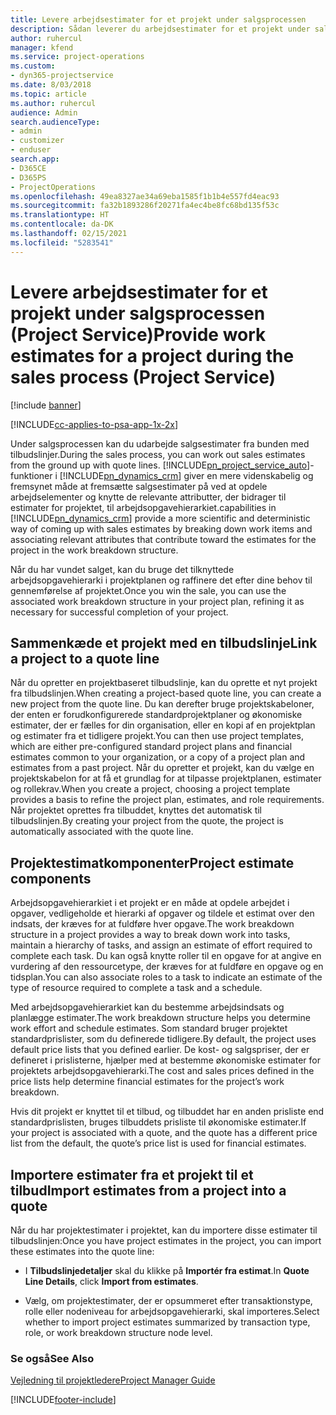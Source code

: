 ```yaml
---
title: Levere arbejdsestimater for et projekt under salgsprocessen
description: Sådan leverer du arbejdsestimater for et projekt under salgsprocessen i Project Service
author: ruhercul
manager: kfend
ms.service: project-operations
ms.custom:
- dyn365-projectservice
ms.date: 8/03/2018
ms.topic: article
ms.author: ruhercul
audience: Admin
search.audienceType:
- admin
- customizer
- enduser
search.app:
- D365CE
- D365PS
- ProjectOperations
ms.openlocfilehash: 49ea8327ae34a69eba1585f1b1b4e557fd4eac93
ms.sourcegitcommit: fa32b1893286f20271fa4ec4be8fc68bd135f53c
ms.translationtype: HT
ms.contentlocale: da-DK
ms.lasthandoff: 02/15/2021
ms.locfileid: "5283541"
---
```

# <a name="provide-work-estimates-for-a-project-during-the-sales-process-project-service"></a><span data-ttu-id="3780e-103">Levere arbejdsestimater for et projekt under salgsprocessen (Project Service)</span><span class="sxs-lookup"><span data-stu-id="3780e-103">Provide work estimates for a project during the sales process (Project Service)</span></span>

[!include [banner](../includes/psa-now-project-operations.md)]

[!INCLUDE[cc-applies-to-psa-app-1x-2x](../includes/cc-applies-to-psa-app-1x-2x.md)]

<span data-ttu-id="3780e-104">Under salgsprocessen kan du udarbejde salgsestimater fra bunden med tilbudslinjer.</span><span class="sxs-lookup"><span data-stu-id="3780e-104">During the sales process, you can work out sales estimates from the ground up with quote lines.</span></span> [!INCLUDE[pn_project_service_auto](../includes/pn-project-service-auto.md)]<span data-ttu-id="3780e-105">-funktioner i [!INCLUDE[pn_dynamics_crm](../includes/pn-dynamics-crm.md)] giver en mere videnskabelig og fremsynet måde at fremsætte salgsestimater på ved at opdele arbejdselementer og knytte de relevante attributter, der bidrager til estimater for projektet, til arbejdsopgavehierarkiet.</span><span class="sxs-lookup"><span data-stu-id="3780e-105">capabilities in [!INCLUDE[pn_dynamics_crm](../includes/pn-dynamics-crm.md)] provide a more scientific and deterministic way of coming up with sales estimates by breaking down work items and associating relevant attributes that contribute toward the estimates for the project in the work breakdown structure.</span></span>  
  
 <span data-ttu-id="3780e-106">Når du har vundet salget, kan du bruge det tilknyttede arbejdsopgavehierarki i projektplanen og raffinere det efter dine behov til gennemførelse af projektet.</span><span class="sxs-lookup"><span data-stu-id="3780e-106">Once you win the sale, you can use the associated work breakdown structure in your project plan, refining it as necessary for successful completion of your project.</span></span>  
  
## <a name="link-a-project-to-a-quote-line"></a><span data-ttu-id="3780e-107">Sammenkæde et projekt med en tilbudslinje</span><span class="sxs-lookup"><span data-stu-id="3780e-107">Link a project to a quote line</span></span>  
 <span data-ttu-id="3780e-108">Når du opretter en projektbaseret tilbudslinje, kan du oprette et nyt projekt fra tilbudslinjen.</span><span class="sxs-lookup"><span data-stu-id="3780e-108">When creating a project-based quote line, you can create a new project from the quote line.</span></span> <span data-ttu-id="3780e-109">Du kan derefter bruge projektskabeloner, der enten er forudkonfigurerede standardprojektplaner og økonomiske estimater, der er fælles for din organisation, eller en kopi af en projektplan og estimater fra et tidligere projekt.</span><span class="sxs-lookup"><span data-stu-id="3780e-109">You can then use project templates, which are either pre-configured standard project plans and financial estimates common to your organization, or a copy of a project plan and estimates from a past project.</span></span> <span data-ttu-id="3780e-110">Når du opretter et projekt, kan du vælge en projektskabelon for at få et grundlag for at tilpasse projektplanen, estimater og rollekrav.</span><span class="sxs-lookup"><span data-stu-id="3780e-110">When you create a project, choosing a project template provides a basis to refine the project plan, estimates, and role requirements.</span></span> <span data-ttu-id="3780e-111">Når projektet oprettes fra tilbuddet, knyttes det automatisk til tilbudslinjen.</span><span class="sxs-lookup"><span data-stu-id="3780e-111">By creating your project from the quote, the project is automatically associated with the quote line.</span></span>  
  
## <a name="project-estimate-components"></a><span data-ttu-id="3780e-112">Projektestimatkomponenter</span><span class="sxs-lookup"><span data-stu-id="3780e-112">Project estimate components</span></span>  
 <span data-ttu-id="3780e-113">Arbejdsopgavehierarkiet i et projekt er en måde at opdele arbejdet i opgaver, vedligeholde et hierarki af opgaver og tildele et estimat over den indsats, der kræves for at fuldføre hver opgave.</span><span class="sxs-lookup"><span data-stu-id="3780e-113">The work breakdown structure in a project provides a way to break down work into tasks, maintain a hierarchy of tasks, and assign an estimate of effort required to complete each task.</span></span> <span data-ttu-id="3780e-114">Du kan også knytte roller til en opgave for at angive en vurdering af den ressourcetype, der kræves for at fuldføre en opgave og en tidsplan.</span><span class="sxs-lookup"><span data-stu-id="3780e-114">You can also associate roles to a task to indicate an estimate of the type of resource required to complete a task and a schedule.</span></span>  
  
 <span data-ttu-id="3780e-115">Med arbejdsopgavehierarkiet kan du bestemme arbejdsindsats og planlægge estimater.</span><span class="sxs-lookup"><span data-stu-id="3780e-115">The work breakdown structure helps you determine work effort and schedule estimates.</span></span> <span data-ttu-id="3780e-116">Som standard bruger projektet standardprislister, som du definerede tidligere.</span><span class="sxs-lookup"><span data-stu-id="3780e-116">By default, the project uses default price lists that you defined earlier.</span></span> <span data-ttu-id="3780e-117">De kost- og salgspriser, der er defineret i prislisterne, hjælper med at bestemme økonomiske estimater for projektets arbejdsopgavehierarki.</span><span class="sxs-lookup"><span data-stu-id="3780e-117">The cost and sales prices defined in the price lists help determine financial estimates for the project’s work breakdown.</span></span>  
  
 <span data-ttu-id="3780e-118">Hvis dit projekt er knyttet til et tilbud, og tilbuddet har en anden prisliste end standardprislisten, bruges tilbuddets prisliste til økonomiske estimater.</span><span class="sxs-lookup"><span data-stu-id="3780e-118">If your project is associated with a quote, and the quote has a different price list from the default, the quote’s price list is used for financial estimates.</span></span>  
  
## <a name="import-estimates-from-a-project-into-a-quote"></a><span data-ttu-id="3780e-119">Importere estimater fra et projekt til et tilbud</span><span class="sxs-lookup"><span data-stu-id="3780e-119">Import estimates from a project into a quote</span></span>  
 <span data-ttu-id="3780e-120">Når du har projektestimater i projektet, kan du importere disse estimater til tilbudslinjen:</span><span class="sxs-lookup"><span data-stu-id="3780e-120">Once you have project estimates in the project, you can import these estimates into the quote line:</span></span>  
  
-   <span data-ttu-id="3780e-121">I **Tilbudslinjedetaljer** skal du klikke på **Importér fra estimat**.</span><span class="sxs-lookup"><span data-stu-id="3780e-121">In **Quote Line Details**, click **Import from estimates**.</span></span> 

-   <span data-ttu-id="3780e-122">Vælg, om projektestimater, der er opsummeret efter transaktionstype, rolle eller nodeniveau for arbejdsopgavehierarki, skal importeres.</span><span class="sxs-lookup"><span data-stu-id="3780e-122">Select whether to import project estimates summarized by transaction type, role, or work breakdown structure node level.</span></span>  
  
### <a name="see-also"></a><span data-ttu-id="3780e-123">Se også</span><span class="sxs-lookup"><span data-stu-id="3780e-123">See Also</span></span>  
 [<span data-ttu-id="3780e-124">Vejledning til projektledere</span><span class="sxs-lookup"><span data-stu-id="3780e-124">Project Manager Guide</span></span>](../psa/project-manager-guide.md)


[!INCLUDE[footer-include](../includes/footer-banner.md)]